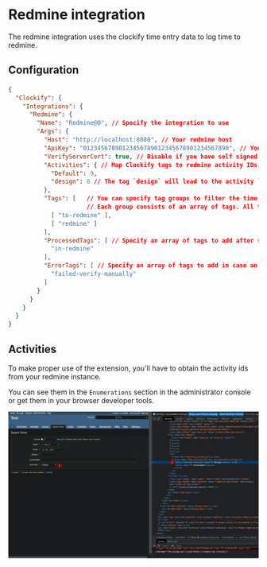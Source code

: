 # Redmine integration

The redmine integration uses the clockify time entry data to log time to redmine.

## Configuration

```json
{
  "Clockify": {
    "Integrations": {
      "Redmine": {
        "Name": "Redmine@0", // Specify the integration to use
        "Args": {
          "Host": "http://localhost:8080", // Your redmine host
          "ApiKey": "01234567890123456789012345678901234567890", // Your redmine API key
          "VerifyServerCert": true, // Disable if you have self signed certs
          "Activities": { // Map Clockify tags to redmine activity IDs; you can use `0` to use the default activity as configured in your redmine instance
            "Default": 9,
            "design": 8 // The tag `design` will lead to the activity `8` in redmine
          },
          "Tags": [   // You can specify tag groups to filter the time entries which this integration should process
                      // Each group consists of an array of tags. All tags in a array must match. Groups are `OR` combined.
            [ "to-redmine" ],
            [ "redmine" ]
          ],
          "ProcessedTags": [ // Specify an array of tags to add after successful processing by this integration
            "in-redmine"
          ],
          "ErrorTags": [ // Specify an array of tags to add in case an error occured
            "failed-verify-manually"
          ]
        }
      }
    }
  }
}
```

## Activities

To make proper use of the extension, you'll have to obtain the activity ids from your redmine instance.

You can see them in the `Enumerations` section in the administrator console or get them in your browser developer tools.

![obtain redmine activity ids from browser dev tools](../images/redmine-activity-ids.png)